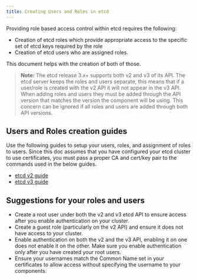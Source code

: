 ```yaml
---
title: Creating Users and Roles in etcd
---
```


Providing role based access control within etcd requires the following:
-  Creation of etcd roles which provide appropriate access to the specific set
   of etcd keys required by the role
-  Creation of etcd users who are assigned roles.

This document helps with the creation of both of those.

> **Note:** The etcd release 3.x+ supports both v2 and v3 of its API.
The etcd server keeps the roles and users separate, this means that if a
user/role is created with the v2 API it will not appear in the v3 API.
When adding roles and users they must be added through the API version that
matches the version the component will be using.  This concern can be ignored
if all roles and users are added through both API versions.

## Users and Roles creation guides

Use the following guides to setup your users, roles, and assignment of roles
to users.  Since this doc assumes that you have configured your etcd cluster
to use certificates, you must pass a proper CA and cert/key pair to the
commands used in the below guides.

- [etcd v2 guide](https://coreos.com/etcd/docs/latest/v2/authentication.html)
- [etcd v3 guide](https://coreos.com/etcd/docs/latest/op-guide/authentication.html)

## Suggestions for your roles and users

- Create a root user under both the v2 and v3 etcd API to ensure access after
  you enable authentication on your cluster.
- Create a guest role (particularly on the v2 API) and ensure it does not have
  access to your cluster.
- Enable authentication on both the v2 and the v3 API, enabling it on one does
  not enable it on the other.  Make sure you enable authentication only after
  you have created your root users.
- Ensure your usernames match the Common Name set in your certificates to allow
  access without specifying the username to your components.
